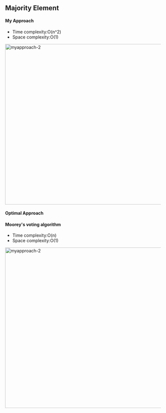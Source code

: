 ## Majority Element
#### My Approach
- Time complexity:O(n^2)
- Space complexity:O(1)
<img width="520" alt="myapproach-2" src="https://user-images.githubusercontent.com/56475512/154033870-640ced8d-6a91-4b70-9ea2-59506e381c5a.png">

#### Optimal Approach
#### Moorey's voting algorithm
- Time complexity:O(n)
- Space complexity:O(1)
 <img width="520" alt="myapproach-2" src="https://user-images.githubusercontent.com/56475512/154045345-926e2e62-bd77-4254-bc72-f2e3c886ef3f.png">


